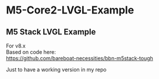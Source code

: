 # M5-Core2-LVGL-Example
## M5 Stack LVGL Example   
For v8.x   
Based on code here:   
https://github.com/bareboat-necessities/bbn-m5stack-tough   

Just to have a working version in my repo   
